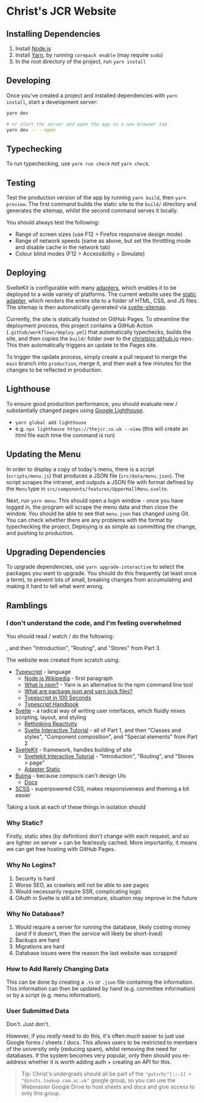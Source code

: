# Christ's JCR Website

## Installing Dependencies

1. Install [Node.js](https://nodejs.org/en/download/)
2. Install [Yarn](https://yarnpkg.com/getting-started/install), by running `corepack enable` (may require `sudo`)
3. In the root directory of the project, run `yarn install`

## Developing

Once you've created a project and installed dependencies with `yarn install`, start a development server:

```bash
yarn dev

# or start the server and open the app in a new browser tab
yarn dev -- --open
```

## Typechecking

To run typechecking, use `yarn run check` *not* `yarn check`.

## Testing

Test the production version of the app by running `yarn build`, then `yarn preview`. The first command builds the static site to the `build/` directory and generates the sitemap, whilst the second command serves it locally.

You should always test the following:
 - Range of screen sizes (use F12 > Firefox responsive design mode)
 - Range of network speeds (same as above, but set the throttling mode and disable cache in the network tab)
 - Colour blind modes (F12 > Accessibility > Simulate)

## Deploying

SvelteKit is configurable with many [adapters](https://kit.svelte.dev/docs/adapters), which enables it to be deployed to a wide variety of platforms. The current website uses the [static adapter](https://github.com/sveltejs/kit/tree/master/packages/adapter-static), which renders the entire site to a folder of HTML, CSS, and JS files. The sitemap is then automatically generated via [svelte-sitemap](https://github.com/bartholomej/svelte-sitemap).

Currently, the site is statically hosted on GitHub Pages. To streamline the deployment process, this project contains a GitHub Action (`.github/workflows/deploy.yml`) that automatically typechecks, builds the site, and then copies the `build/` folder over to the [christsjcr.github.io](https://github.com/christsjcr/christsjcr.github.io) repo. This then automatically triggers an update to the Pages site.

To trigger the update process, simply create a pull request to merge the `main` branch into `production`, merge it, and then wait a few minutes for the changes to be reflected in production. 

## Lighthouse

To ensure good production performance, you should evaluate new / substantially changed pages using [Google Lighthouse](https://en.wikipedia.org/wiki/Google_Lighthouse).
 - `yarn global add lighthouse`
 - e.g. `npx lighthouse https://thejcr.co.uk --view` (this will create an html file each time the command is run)

## Updating the Menu

In order to display a copy of today's menu, there is a script (`scripts/menu.js`) that produces a JSON file (`src/data/menu.json`). The script scrapes the intranet, and outputs a JSON file with format defined by the `Menu` type in `src/components/features/UpperHallMenu.svelte`.

Next, run `yarn menu`. This should open a login window - once you have logged in, the program will scrape the menu data and then close the window. You should be able to see that `menu.json` has changed using Git. You can check whether there are any problems with the format by typechecking the project. Deploying is as simple as committing the change, and pushing to production.

## Upgrading Dependencies

To upgrade dependencies, use `yarn upgrade-interactive` to select the packages you want to upgrade. You should do this frequently (at least once a term), to prevent lots of small, breaking changes from accumulating and making it hard to tell what went wrong.

## Ramblings

### I don't understand the code, and I'm feeling overwhelmed

You should read / watch / do the following:

, and then "Introduction", "Routing", and "Stores" from Part 3.


The website was created from scratch using:
 - [Typescript](https://www.typescriptlang.org/) - language
   - [Node.js Wikipedia](https://en.wikipedia.org/wiki/Node.js) - first paragraph
   - [What is npm?](https://www.youtube.com/watch?v=ZNbFagCBlwo) - Yarn is an alternative to the npm command line tool
   - [What are package.json and yarn.lock files?](https://stackoverflow.com/questions/51203500/difference-between-package-json-package-lock-json-and-yarn-lock-files)
   - [Typescript in 100 Seconds](https://www.youtube.com/watch?v=zQnBQ4tB3ZA)
   - [Typescript Handbook](https://www.typescriptlang.org/docs/handbook/intro.html)
 - [Svelte](https://svelte.dev/) - a radical way of writing user interfaces, which fluidly mixes scripting, layout, and styling
   - [Rethinking Reactivity](https://www.youtube.com/watch?v=AdNJ3fydeao)
   - [Svelte Interactive Tutorial](https://learn.svelte.dev/tutorial/welcome-to-svelte) - all of Part 1, and then "Classes and styles", "Component composition", and "Special elements" from Part 2
 - [SvelteKit](https://kit.svelte.dev/) - framework, handles building of site
   - [Sveltekit Interactive Tutorial](https://learn.svelte.dev/tutorial/introducing-sveltekit) - "Introduction", "Routing", and "Stores > page"
   - [Adapter Static](https://kit.svelte.dev/docs/adapter-static)
 - [Bulma](https://bulma.io/) - because compscis can't design UIs
   - [Docs](https://bulma.io/documentation/)
 - [SCSS](https://sass-lang.com/documentation/syntax) - superpowered CSS, makes responsiveness and theming a bit easier

Taking a look at each of these things in isolation should 

### Why Static?

Firstly, static sites (by definition) don't change with each request, and so are lighter on server + can be fearlessly cached. More importantly, it means we can get free hosting with GitHub Pages.

### Why No Logins?

1. Security is hard
2. Worse SEO, as crawlers will not be able to see pages
3. Would necessarily require SSR, complicating logic
4. OAuth in Svelte is still a bit immature, situation may improve in the future

### Why No Database?

1. Would require a server for running the database, likely costing money (and if it doesn't, then the service will likely be short-lived)
2. Backups are hard
3. Migrations are hard
4. Database issues were the reason the last website was scrapped

### How to Add Rarely Changing Data

This can be done by creating a `.ts` or `.json` file containing the information. This information can then be updated by hand (e.g. committee information) or by a script (e.g. menu information).

### User Submitted Data

Don't. Just don't. 

However, if you *really* need to do this, it's often *much* easier to just use Google forms / sheets / docs. This allows users to be restricted to members of the university only (reducing spam), whilst removing the need for databases. If the system becomes very popular, only then should you re-address whether it is worth adding auth + creating an API for this. 

> Tip: Christ's undergrads should all be part of the `"gutsrhc"[::-1] + "@insts.lookup.cam.ac.uk"` google group, so you can use the Webmaster Google Drive to host sheets and docs and give access to only this group.
